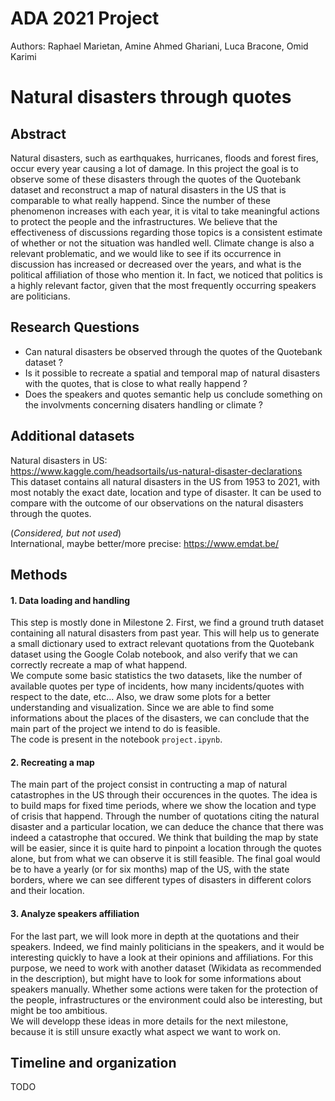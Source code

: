 # ADA 2021 Project
Authors: Raphael Marietan, Amine Ahmed Ghariani, Luca Bracone, Omid Karimi

# Natural disasters through quotes 

## Abstract
Natural disasters, such as earthquakes, hurricanes, floods and forest fires,
occur every year causing a lot of damage. In this project the goal is to observe
some of these disasters through the quotes of the Quotebank dataset and
reconstruct a map of natural disasters in the US that is comparable to what
really happend. Since the number of these phenomenon increases with each year,
it is vital to take meaningful actions to protect the people and the
infrastructures. We believe that the effectiveness of discussions regarding
those topics is a consistent estimate of whether or not the situation was
handled well. Climate change is also a relevant problematic, and we would like
to see if its occurrence in discussion has increased or decreased over the
years, and what is the political affiliation of those who mention it. In fact,
we noticed that politics is a highly relevant factor, given that the most
frequently occurring speakers are politicians.

## Research Questions
- Can natural disasters be observed through the quotes of the Quotebank dataset ?
- Is it possible to recreate a spatial and temporal map of natural disasters with the quotes, that is close to what really happend ?
- Does the speakers and quotes semantic help us conclude something on the involvments concerning disaters handling or climate ? 

## Additional datasets
Natural disasters in US: </br >
https://www.kaggle.com/headsortails/us-natural-disaster-declarations </br >
This dataset contains all natural disasters in the US from 1953 to 2021, with most notably the exact date, location and type of disaster. It can be used to compare with the outcome of our observations on the natural disasters through the quotes. </br >

(_Considered, but not used_) </br >
International, maybe better/more precise: https://www.emdat.be/


## Methods
#### 1. Data loading and handling
This step is mostly done in Milestone 2. First, we find a ground truth dataset containing all natural disasters from past year. This will help us to generate a small dictionary used to extract relevant quotations from the Quotebank dataset using the Google Colab notebook, and also verify that we can correctly recreate a map of what happend. </br >
We compute some basic statistics the two datasets, like the number of available quotes per type of incidents, how many incidents/quotes with respect to the date, etc... Also, we draw some plots for a better understanding and visualization. Since we are able to find some informations about the places of the disasters, we can conclude that the main part of the project we intend to do is feasible. </br >
The code is present in the notebook ```project.ipynb```.
#### 2. Recreating a map
The main part of the project consist in contructing a map of natural catastrophes in the US through their occurences in the quotes. The idea is to build maps for fixed time periods, where we show the location and type of crisis that happend. Through the number of quotations citing the natural disaster and a particular location, we can deduce the chance that there was indeed a catastrophe that occured. We think that building the map by state will be easier, since it is quite hard to pinpoint a location through the quotes alone, but from what we can observe it is still feasible. The final goal would be to have a yearly (or for six months) map of the US, with the state borders, where we can see different types of disasters in different colors and their location.
#### 3. Analyze speakers affiliation
For the last part, we will look more in depth at the quotations and their speakers. Indeed, we find mainly politicians in the speakers, and it would be interesting quickly to have a look at their opinions and affiliations. For this purpose, we need to work with another dataset (Wikidata as recommended in the description), but might have to look for some informations about speakers manually. Whether some actions were taken for the protection of the people, infrastructures or the environment could also be interesting, but might be too ambitious.</br >
We will developp these ideas in more details for the next milestone, because it is still unsure exactly what aspect we want to work on. 

## Timeline and organization
TODO

